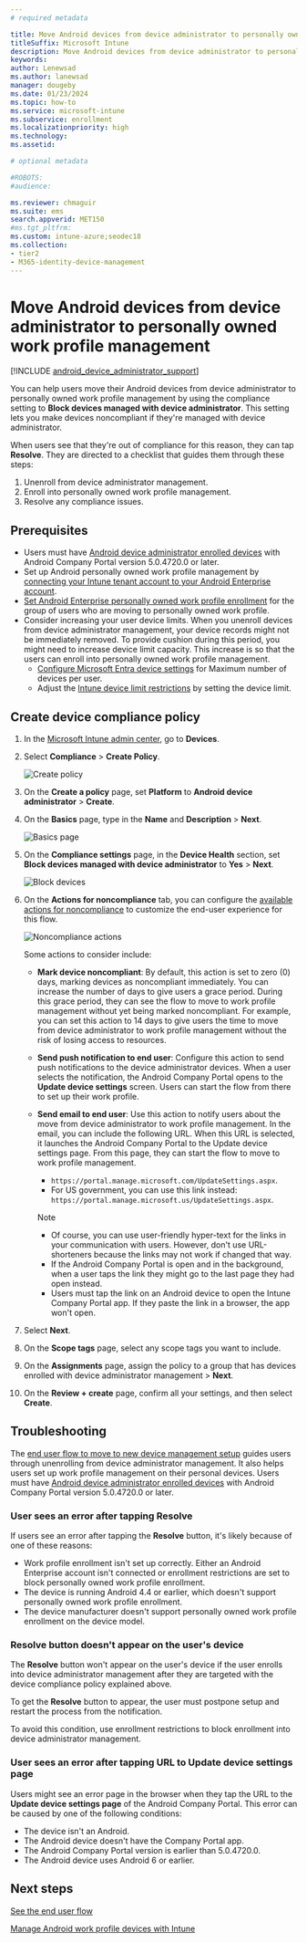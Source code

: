 ```yaml
---
# required metadata

title: Move Android devices from device administrator to personally owned work profile management
titleSuffix: Microsoft Intune
description: Move Android devices from device administrator to personally owned work profile management in Intune.
keywords:
author: Lenewsad
ms.author: lanewsad
manager: dougeby
ms.date: 01/23/2024
ms.topic: how-to
ms.service: microsoft-intune
ms.subservice: enrollment
ms.localizationpriority: high
ms.technology:
ms.assetid: 

# optional metadata

#ROBOTS:
#audience:

ms.reviewer: chmaguir
ms.suite: ems
search.appverid: MET150
#ms.tgt_pltfrm:
ms.custom: intune-azure;seodec18 
ms.collection:
- tier2
- M365-identity-device-management
---
```


# Move Android devices from device administrator to personally owned work profile management


 [!INCLUDE [android_device_administrator_support](../includes/android-device-administrator-support.md)]

You can help users move their Android devices from device administrator to personally owned work profile management by using the compliance setting to **Block devices managed with device administrator**. This setting lets you make devices noncompliant if they're managed with device administrator. 

When users see that they're out of compliance for this reason, they can tap **Resolve**. They are directed to a checklist that guides them through these steps:  
1. Unenroll from device administrator management.  
2. Enroll into personally owned work profile management.  
3. Resolve any compliance issues.  

## Prerequisites

- Users must have [Android device administrator enrolled devices](android-enroll-device-administrator.md) with Android Company Portal version 5.0.4720.0 or later.
- Set up Android personally owned work profile management by [connecting your Intune tenant account to your Android Enterprise account](connect-intune-android-enterprise.md).
- [Set Android Enterprise personally owned work profile enrollment](android-work-profile-enroll.md) for the group of users who are moving to personally owned work profile.
- Consider increasing your user device limits. When you unenroll devices from device administrator management, your device records might not be immediately removed. To provide cushion during this period, you might need to increase device limit capacity. This increase is so that the users can enroll into personally owned work profile management.  
  - [Configure Microsoft Entra device settings](/azure/active-directory/devices/device-management-azure-portal#configure-device-settings) for Maximum number of devices per user.
  - Adjust the [Intune device limit restrictions](create-device-limit-restrictions.md) by setting the device limit. 

## Create device compliance policy

1. In the [Microsoft Intune admin center](https://go.microsoft.com/fwlink/?linkid=2109431), go to **Devices**.  
1. Select **Compliance** > **Create Policy**.  

    ![Create policy](./media/android-move-device-admin-work-profile/create-policy.png)

1. On the **Create a policy** page, set **Platform** to **Android device administrator** > **Create**.
1. On the **Basics** page, type in the **Name** and **Description** > **Next**.

    ![Basics page](./media/android-move-device-admin-work-profile/basics.png)
    
1. On the **Compliance settings** page, in the **Device Health** section, set **Block devices managed with device administrator** to **Yes** > **Next**.

    ![Block devices](./media/android-move-device-admin-work-profile/block-devices.png)

1. On the **Actions for noncompliance** tab, you can configure the [available actions for noncompliance](../protect/actions-for-noncompliance.md#available-actions-for-noncompliance) to customize the end-user experience for this flow.

    ![Noncompliance actions](media/android-move-device-admin-work-profile/noncompliance-actions.png)

    Some actions to consider include:

    - **Mark device noncompliant**: By default, this action is set to zero (0) days, marking devices as noncompliant immediately. You can increase the number of days to give users a grace period. During this grace period, they can see the flow to move to work profile management without yet being marked noncompliant. For example, you can set this action to 14 days to give users the time to move from device administrator to work profile management without the risk of losing access to resources.
    - **Send push notification to end user**: Configure this action to send push notifications to the device administrator devices. When a user selects the notification, the Android Company Portal opens to the **Update device settings** screen. Users can start the flow from there to set up their work profile.  
    - **Send email to end user**: Use this action to notify users about the move from device administrator to work profile management. In the email, you can include the following URL. When this URL is selected, it launches the Android Company Portal to the Update device settings page. From this page, they can start the flow to move to work profile management.
      - `https://portal.manage.microsoft.com/UpdateSettings.aspx`.
      - For US government, you can use this link instead: `https://portal.manage.microsoft.us/UpdateSettings.aspx`.
  
      > [!NOTE]
      > - Of course, you can use user-friendly hyper-text for the links in your communication with users. However, don't use URL-shorteners because the links may not work if changed that way.
      > - If the Android Company Portal is open and in the background, when a user taps the link they might go to the last page they had open instead.
      > - Users must tap the link on an Android device to open the Intune Company Portal app. If they paste the link in a browser, the app won't open.  

1. Select **Next**.

1. On the **Scope tags** page, select any scope tags you want to include.
1. On the **Assignments** page, assign the policy to a group that has devices enrolled with device administrator management > **Next**.
1. On the **Review + create** page, confirm all your settings, and then select **Create**.

## Troubleshooting

The [end user flow to move to new device management setup](../user-help/move-to-new-device-management-setup.md) guides users through unenrolling from device administrator management. It also helps users set up work profile management on their personal devices. Users must have [Android device administrator enrolled devices](android-enroll-device-administrator.md) with Android Company Portal version 5.0.4720.0 or later.  

### User sees an error after tapping Resolve

If users see an error after tapping the **Resolve** button, it's likely because of one of these reasons:

- Work profile enrollment isn't set up correctly. Either an Android Enterprise account isn't connected or enrollment restrictions are set to block personally owned work profile enrollment.
- The device is running Android 4.4 or earlier, which doesn't support personally owned work profile enrollment. 
- The device manufacturer doesn't support personally owned work profile enrollment on the device model.

### Resolve button doesn't appear on the user's device
The **Resolve** button won't appear on the user's device if the user enrolls into device administrator management after they are targeted with the device compliance policy explained above.  

To get the **Resolve** button to appear, the user must postpone setup and restart the process from the notification.

To avoid this condition, use enrollment restrictions to block enrollment into device administrator management.

### User sees an error after tapping URL to Update device settings page
Users might see an error page in the browser when they tap the URL to the **Update device settings page** of the Android Company Portal. This error can be caused by one of the following conditions:
- The device isn't an Android.
- The Android device doesn't have the Company Portal app.
- The Android Company Portal version is earlier than 5.0.4720.0.
- The Android device uses Android 6 or earlier. 

## Next steps
[See the end user flow](../user-help/move-to-new-device-management-setup.md)

[Manage Android work profile devices with Intune](android-enterprise-overview.md)
